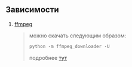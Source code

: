 

## Зависимости

1. [ffmpeg](https://ffmpeg.org/)

    > можно скачать следующим образом:
    > ```powershell
    > python -m ffmpeg_downloader -U
    > ```
    > подробнее [тут](https://pypi.org/project/ffmpeg-downloader/)